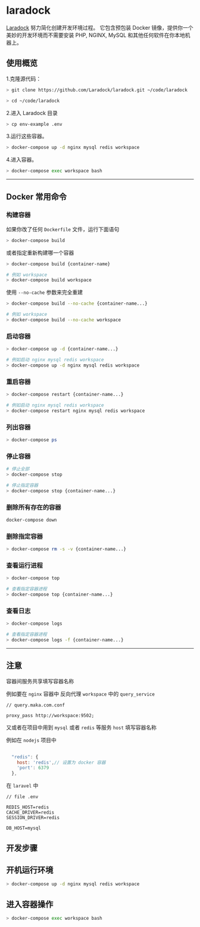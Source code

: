 # laradock

[Laradock](http://laradock.io/) 努力简化创建开发环境过程。 它包含预包装 Docker 镜像，提供你一个美妙的开发环境而不需要安装 PHP, NGINX, MySQL 和其他任何软件在你本地机器上。

<extoc></extoc>

## 使用概览

1.克隆源代码：

```bash
> git clone https://github.com/Laradock/laradock.git ~/code/laradock

> cd ~/code/laradock
```


2.进入 Laradock 目录

```bash
> cp env-example .env
```

3.运行这些容器。

```bash
> docker-compose up -d nginx mysql redis workspace
```

4.进入容器。

```bash
> docker-compose exec workspace bash
```

---

## Docker 常用命令

### 构建容器

如果你改了任何 `Dockerfile` 文件，运行下面语句

```bash
> docker-compose build
```

或者指定重新构建哪一个容器

```bash
> docker-compose build {container-name}

# 例如 workspace
> docker-compose build workspace
```

使用 `--no-cache` 参数来完全重建

```bash
> docker-compose build --no-cache {container-name...}

# 例如 workspace
> docker-compose build --no-cache workspace
```

### 启动容器

```bash
> docker-compose up -d {container-name...} 

# 例如启动 nginx mysql redis workspace
> docker-compose up -d nginx mysql redis workspace
```

### 重启容器

```bash
> docker-compose restart {container-name...} 

# 例如启动 nginx mysql redis workspace
> docker-compose restart nginx mysql redis workspace
```

### 列出容器

```bash
> docker-compose ps
```

### 停止容器

```bash
# 停止全部
> docker-compose stop

# 停止指定容器
> docker-compose stop {container-name...}

```

### 删除所有存在的容器

```bash
docker-compose down
```

### 删除指定容器

```bash
> docker-compose rm -s -v {container-name...}
```

### 查看运行进程

```bash
> docker-compose top

# 查看指定容器进程
> docker-compose top {container-name...}
```

### 查看日志

```bash
> docker-compose logs

# 查看指定容器进程
> docker-compose logs -f {container-name...}
```

---

## 注意

容器间服务共享填写容器名称

例如要在 `nginx` 容器中 反向代理 `workspace` 中的 `query_service`

```nginx
// query.maka.com.conf

proxy_pass http://workspace:9502;

```

又或者在项目中用到 `mysql` 或者 `redis` 等服务 `host` 填写容器名称

例如在 `nodejs` 项目中

```js
  
  "redis": {
    host: 'redis',// 设置为 docker 容器
    'port': 6379
  },

```

在 `laravel` 中

```
// file .env

REDIS_HOST=redis
CACHE_DRIVER=redis
SESSION_DRIVER=redis

DB_HOST=mysql
```


## 开发步骤

## 开机运行环境

```bash
> docker-compose up -d nginx mysql redis workspace
```

## 进入容器操作

```bash
> docker-compose exec workspace bash
```


